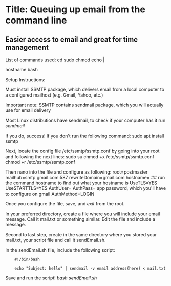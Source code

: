 
# Title: Queuing up email from the command line

## Easier access to email and great for time management 


List of commands used:
cd
sudo 
chmod
echo
|
>
hostname 
bash

Setup Instructions:

Must install SSMTP package, which delivers email from a local computer to a configured mailhost (e.g. Gmail, Yahoo, etc.)

Important note: SSMTP contains sendmail package, which you will actually use for email delivery

Most Linux distributions have sendmail, to check if your computer has it run *sendmail*

If you do, success! If you don't run the following command: sudo apt install ssmtp

Next, locate the config file /etc/ssmtp/ssmtp.conf by going into your root and following the next lines:
	sudo su
	chmod +x /etc/ssmtp/ssmtp.conf
	chmod +r /etc/ssmtp/ssmtp.conf

Then nano into the file and configure as following:
		root=postmaster
		mailhub=smtp.gmail.com:587
		rewriteDomain=gmail.com
		hostname=<your hostname> ## run the command hostname to find out what your hostname is
		UseTLS=YES
		UseSTARTTLS=YES
		AuthUser=<email username>
		AuthPass= app password, which you'll have to configure on gmail
		AuthMethod=LOGIN

Once you configure the file, save, and *exit* from the root. 

In your preferred directory, create a file where you will include your email message. Call it mail.txt or something similar. Edit the file and 
include a message.

Second to last step, create in the same directory where you stored your mail.txt, your script file and call it sendEmail.sh. 

In the sendEmail.sh file, include the following script:
	
		#!/bin/bash

		echo "Subject: hello" | sendmail -v email address(here) < mail.txt

Save and run the script! *bash sendEmail.sh*
   
